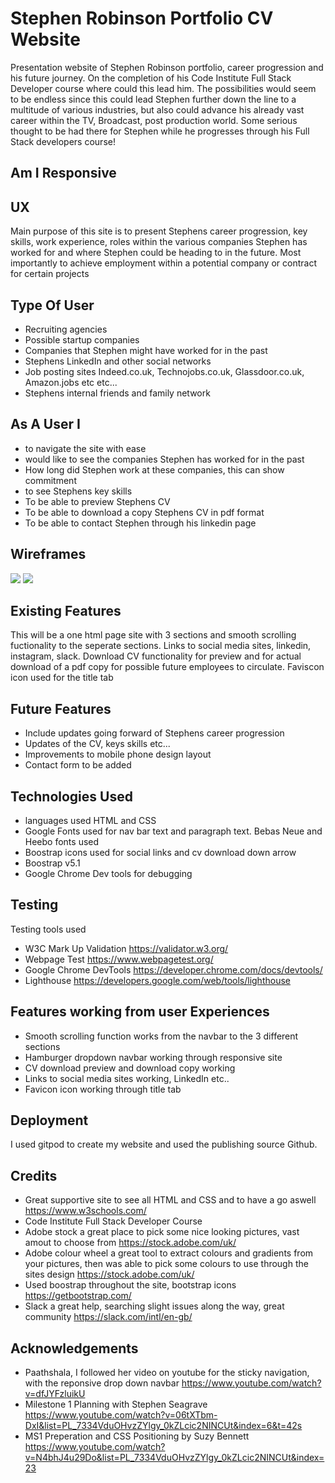 # **Stephen Robinson Portfolio CV Website**

Presentation website of Stephen Robinson portfolio, career progression and his future journey. 
On the completion of his Code Institute Full Stack Developer course where could this lead him. The possibilities would seem to be endless since 
this could lead Stephen further down the line to a multitude of various industries, but also could advance his already vast career within the TV, 
Broadcast, post production world. Some serious thought to be had there for Stephen while he progresses through his Full Stack developers course!

## **Am I Responsive**



## **UX**

Main purpose of this site is to present Stephens career progression, key skills, work experience, roles within the various companies Stephen has worked for
and where Stephen could be heading to in the future. Most importantly to achieve employment within a potential company or contract for certain projects

## **Type Of User**

- Recruiting agencies
- Possible startup companies 
- Companies that Stephen might have worked for in the past 
- Stephens LinkedIn and other social networks
- Job posting sites Indeed.co.uk, Technojobs.co.uk, Glassdoor.co.uk, Amazon.jobs etc etc...
- Stephens internal friends and family network 

## **As A User I**

- to navigate the site with ease 
- would like to see the companies Stephen has worked for in the past
- How long did Stephen work at these companies, this can show commitment 
- to see Stephens key skills 
- To be able to preview Stephens CV
- To be able to download a copy Stephens CV in pdf format
- To be able to contact Stephen through his linkedin page

## **Wireframes**

![](images/wireframes/desktoplayout.png)
![](images/wireframes/iphonelayout.png)


## **Existing Features**

This will be a one html page site with 3 sections and smooth scrolling fuctionality to the seperate sections. Links to social media sites, linkedin, instagram, slack. Download CV functionality for preview and for actual download of a pdf copy for possible future employees to circulate. Faviscon icon used for the title tab

## **Future Features**

- Include updates going forward of Stephens career progression
- Updates of the CV, keys skills etc...
- Improvements to mobile phone design layout
- Contact form to be added 

## **Technologies Used**

- languages used HTML and CSS
- Google Fonts used for nav bar text and paragraph text. Bebas Neue and Heebo fonts used 
- Boostrap icons used for social links and cv download down arrow
- Boostrap v5.1
- Google Chrome Dev tools for debugging

## **Testing**

Testing tools used 

- W3C Mark Up Validation https://validator.w3.org/
- Webpage Test https://www.webpagetest.org/
- Google Chrome DevTools https://developer.chrome.com/docs/devtools/
- Lighthouse https://developers.google.com/web/tools/lighthouse

## **Features working from user Experiences**  
- Smooth scrolling function works from the navbar to the 3 different sections
- Hamburger dropdown navbar working through responsive site 
- CV download preview and download copy working 
- Links to social media sites working, LinkedIn etc.. 
- Favicon icon working through title tab 

## **Deployment**

I used gitpod to create my website and used the publishing source Github. 




## **Credits**

- Great supportive site to see all HTML and CSS and to have a go aswell https://www.w3schools.com/
- Code Institute Full Stack Developer Course
- Adobe stock a great place to pick some nice looking pictures, vast amout to choose from https://stock.adobe.com/uk/
- Adobe colour wheel a great tool to extract colours and gradients from your pictures, then was able to pick some colours to use through the sites design
https://stock.adobe.com/uk/
- Used boostrap throughout the site, bootstrap icons 
https://getbootstrap.com/
- Slack a great help, searching slight issues along the way, great community https://slack.com/intl/en-gb/

## **Acknowledgements**

- Paathshala, I followed her video on youtube for the sticky navigation, with the reponsive drop down navbar https://www.youtube.com/watch?v=dfJYFzluikU
- Milestone 1 Planning with Stephen Seagrave https://www.youtube.com/watch?v=06tXTbm-DxI&list=PL_7334VduOHvzZYlgy_0kZLcic2NINCUt&index=6&t=42s
- MS1 Preperation and CSS Positioning by Suzy Bennett https://www.youtube.com/watch?v=N4bhJ4u29Do&list=PL_7334VduOHvzZYlgy_0kZLcic2NINCUt&index=23
